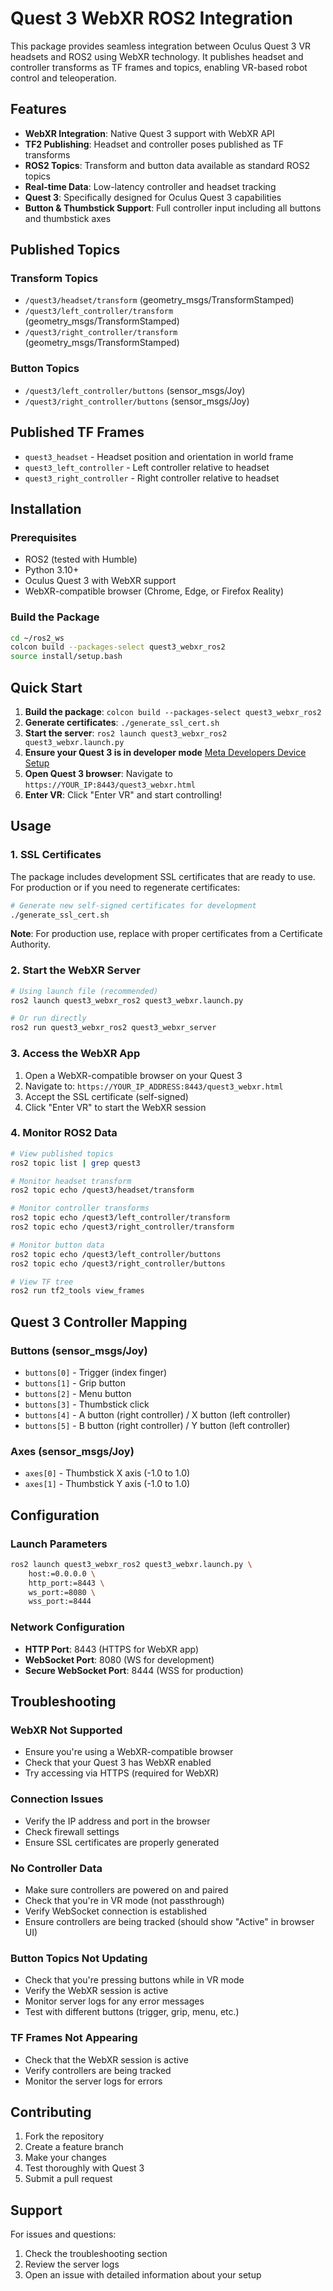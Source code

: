 # Quest 3 WebXR ROS2 Integration

This package provides seamless integration between Oculus Quest 3 VR headsets and ROS2 using WebXR technology. It publishes headset and controller transforms as TF frames and topics, enabling VR-based robot control and teleoperation.

## Features

- **WebXR Integration**: Native Quest 3 support with WebXR API
- **TF2 Publishing**: Headset and controller poses published as TF transforms
- **ROS2 Topics**: Transform and button data available as standard ROS2 topics
- **Real-time Data**: Low-latency controller and headset tracking
- **Quest 3**: Specifically designed for Oculus Quest 3 capabilities
- **Button & Thumbstick Support**: Full controller input including all buttons and thumbstick axes

## Published Topics

### Transform Topics
- `/quest3/headset/transform` (geometry_msgs/TransformStamped)
- `/quest3/left_controller/transform` (geometry_msgs/TransformStamped)
- `/quest3/right_controller/transform` (geometry_msgs/TransformStamped)

### Button Topics
- `/quest3/left_controller/buttons` (sensor_msgs/Joy)
- `/quest3/right_controller/buttons` (sensor_msgs/Joy)

## Published TF Frames

- `quest3_headset` - Headset position and orientation in world frame
- `quest3_left_controller` - Left controller relative to headset
- `quest3_right_controller` - Right controller relative to headset

## Installation

### Prerequisites

- ROS2 (tested with Humble)
- Python 3.10+
- Oculus Quest 3 with WebXR support
- WebXR-compatible browser (Chrome, Edge, or Firefox Reality)

### Build the Package

```bash
cd ~/ros2_ws
colcon build --packages-select quest3_webxr_ros2
source install/setup.bash
```

## Quick Start

1. **Build the package**: `colcon build --packages-select quest3_webxr_ros2`
2. **Generate certificates**: `./generate_ssl_cert.sh`
3. **Start the server**: `ros2 launch quest3_webxr_ros2 quest3_webxr.launch.py`
5. **Ensure your Quest 3 is in developer mode** [Meta Developers Device Setup](https://developers.meta.com/horizon/documentation/native/android/mobile-device-setup/)
7. **Open Quest 3 browser**: Navigate to `https://YOUR_IP:8443/quest3_webxr.html`
8. **Enter VR**: Click "Enter VR" and start controlling!

## Usage

### 1. SSL Certificates

The package includes development SSL certificates that are ready to use. For production or if you need to regenerate certificates:

```bash
# Generate new self-signed certificates for development
./generate_ssl_cert.sh
```

**Note**: For production use, replace with proper certificates from a Certificate Authority.

### 2. Start the WebXR Server

```bash
# Using launch file (recommended)
ros2 launch quest3_webxr_ros2 quest3_webxr.launch.py

# Or run directly
ros2 run quest3_webxr_ros2 quest3_webxr_server
```

### 3. Access the WebXR App

1. Open a WebXR-compatible browser on your Quest 3
2. Navigate to: `https://YOUR_IP_ADDRESS:8443/quest3_webxr.html`
3. Accept the SSL certificate (self-signed)
4. Click "Enter VR" to start the WebXR session

### 4. Monitor ROS2 Data

```bash
# View published topics
ros2 topic list | grep quest3

# Monitor headset transform
ros2 topic echo /quest3/headset/transform

# Monitor controller transforms
ros2 topic echo /quest3/left_controller/transform
ros2 topic echo /quest3/right_controller/transform

# Monitor button data
ros2 topic echo /quest3/left_controller/buttons
ros2 topic echo /quest3/right_controller/buttons

# View TF tree
ros2 run tf2_tools view_frames
```

## Quest 3 Controller Mapping

### Buttons (sensor_msgs/Joy)
- `buttons[0]` - Trigger (index finger)
- `buttons[1]` - Grip button
- `buttons[2]` - Menu button
- `buttons[3]` - Thumbstick click
- `buttons[4]` - A button (right controller) / X button (left controller)
- `buttons[5]` - B button (right controller) / Y button (left controller)

### Axes (sensor_msgs/Joy)
- `axes[0]` - Thumbstick X axis (-1.0 to 1.0)
- `axes[1]` - Thumbstick Y axis (-1.0 to 1.0)

## Configuration

### Launch Parameters

```bash
ros2 launch quest3_webxr_ros2 quest3_webxr.launch.py \
    host:=0.0.0.0 \
    http_port:=8443 \
    ws_port:=8080 \
    wss_port:=8444
```

### Network Configuration

- **HTTP Port**: 8443 (HTTPS for WebXR app)
- **WebSocket Port**: 8080 (WS for development)
- **Secure WebSocket Port**: 8444 (WSS for production)

## Troubleshooting

### WebXR Not Supported
- Ensure you're using a WebXR-compatible browser
- Check that your Quest 3 has WebXR enabled
- Try accessing via HTTPS (required for WebXR)

### Connection Issues
- Verify the IP address and port in the browser
- Check firewall settings
- Ensure SSL certificates are properly generated

### No Controller Data
- Make sure controllers are powered on and paired
- Check that you're in VR mode (not passthrough)
- Verify WebSocket connection is established
- Ensure controllers are being tracked (should show "Active" in browser UI)

### Button Topics Not Updating
- Check that you're pressing buttons while in VR mode
- Verify the WebXR session is active
- Monitor server logs for any error messages
- Test with different buttons (trigger, grip, menu, etc.)

### TF Frames Not Appearing
- Check that the WebXR session is active
- Verify controllers are being tracked
- Monitor the server logs for errors

## Contributing

1. Fork the repository
2. Create a feature branch
3. Make your changes
4. Test thoroughly with Quest 3
5. Submit a pull request

## Support

For issues and questions:
1. Check the troubleshooting section
2. Review the server logs
3. Open an issue with detailed information about your setup
